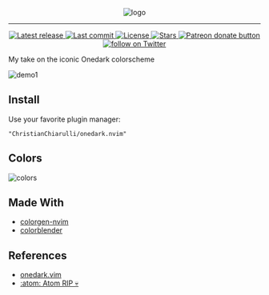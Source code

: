 <div align="center">

![logo](https://user-images.githubusercontent.com/29136904/237932638-9fc9c69c-3ed1-4fe6-9ee5-2d9a46ca6c7a.png)
  
</div>

---

<div align="center"><p>
    <a href="https://github.com/ChristianChiarulli/onedark.nvim/releases/latest">
      <img alt="Latest release" src="https://img.shields.io/github/v/release/ChristianChiarulli/onedark.nvim?style=for-the-badge&logo=starship&color=56b6c2&logoColor=D9E0EE&labelColor=302D41" />
    </a>
    <a href="https://github.com/ChristianChiarulli/onedark.nvim/pulse">
      <img alt="Last commit" src="https://img.shields.io/github/last-commit/lunarvim/LunarVim?style=for-the-badge&logo=starship&color=98c379&logoColor=D9E0EE&labelColor=302D41"/>
    </a>
    <a href="https://github.com/ChristianChiarulli/onedark.nvim/blob/main/LICENSE">
      <img alt="License" src="https://img.shields.io/github/license/ChristianChiarulli/onedark.nvim?style=for-the-badge&logo=starship&color=d19a66&logoColor=D9E0EE&labelColor=302D41" />
    </a>
    <a href="https://github.com/ChristianChiarulli/onedark.nvim/stargazers">
      <img alt="Stars" src="https://img.shields.io/github/stars/ChristianChiarulli/onedark.nvim?style=for-the-badge&logo=starship&color=c678dd&logoColor=D9E0EE&labelColor=302D41" />
    </a>
    <a href="https://patreon.com/chrisatmachine" title="Donate to this project using Patreon">
      <img alt="Patreon donate button" src="https://img.shields.io/badge/patreon-donate-yellow.svg?style=for-the-badge&logo=starship&color=e06c75&logoColor=D9E0EE&labelColor=302D41" />
    </a>
    <a href="https://twitter.com/intent/follow?screen_name=chrisatmachine">
      <img alt="follow on Twitter" src="https://img.shields.io/twitter/follow/chrisatmachine?style=for-the-badge&logo=twitter&color=61afef&logoColor=D9E0EE&labelColor=302D41" />
    </a>
</div>

My take on the iconic Onedark colorscheme

![demo1](https://user-images.githubusercontent.com/29136904/237923271-802491ea-e632-4257-962b-731ae3dffd3a.png)

## Install

Use your favorite plugin manager:

```
"ChristianChiarulli/onedark.nvim"
```

## Colors

![colors](https://user-images.githubusercontent.com/29136904/237921566-cc91c828-7728-42a3-b5b5-5ce110a3c5e3.png)

## Made With

- [colorgen-nvim](https://github.com/LunarVim/colorgen-nvim)
- [colorblender](https://github.com/ChristianChiarulli/colorblender)
  
## References

- [onedark.vim](https://github.com/joshdick/onedark.vim)
- [:atom: Atom RIP 💀](https://github.com/atom/atom)
